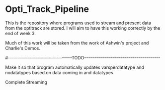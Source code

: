 # Opti_Track_Pipeline
This is the repository where programs used to stream and present data from the optitrack are stored. I will aim to have this working correctly by the end of week 3.

Much of this work will be taken from the work of Ashwin's project and Charlie's Demos.

#--------------------------------TODO--------------------------------------

Make it so that program automatically updates varsperdatatype and nodatatypes based on data coming in and datatypes

Complete Streaming



